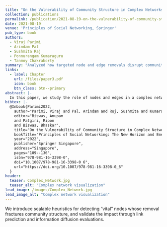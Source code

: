 ```yaml
---
title: "On the Vulnerability of Community Structure in Complex Networks" 
collection: publications
permalink: /publication/2021-08-19-on-the-vulnerability-of-community-structure-in-complex-networks
date: 2021-08-19
venue: 'Principles of Social Networking, Springer'
pub_type: book
authors:
  - Viraj Parimi
  - Arindam Pal
  - Sushmita Raj
  - Ponnurangam Kumaraguru
  - Tanmoy Chakraborty
summary: "Analyzed how targeted node and edge removals disrupt community structure, introducing heuristics that stay near-optimal even on large-scale social graphs."
links:
  - label: Chapter
    url: /files/paper3.pdf
    icon: book
    btn_class: btn--primary
abstract: |-
  In this paper, we study the role of nodes and edges in a complex network in dictating the robustness of a community structure toward structural perturbations. Specifically, we attempt to identify all vital nodes, which, when removed, would lead to a large change in the underlying community structure of the network. This problem is critical because the community structure of a network allows us to explore deep underlying insights into how the function and topology of the network affect each other. Moreover, it even provides a way to condense large networks into smaller modules where each community acts as a meta node and aids in more straightforward network analysis. If the community structure were to be compromised by either accidental or intentional perturbations to the network that would make such analysis difficult. Since identifying such vital nodes is computationally intractable, we propose a suite of heuristics that allow to find solutions close to the optimality. To show the effectiveness of our approach, we first test these heuristics on small networks and then move to more extensive networks to show that we achieve similar results. Further analysis reveals that the proposed approaches are useful to analyze the vulnerability of communities in networks irrespective of their size and scale. Additionally, we show the performance through an extrinsic evaluation framework—we employ two tasks, i.e., link prediction and information diffusion, and show that the effect of our algorithms on these tasks is higher than the other baselines.
bibtex: |-
  @Inbook{Parimi2022,
    author="Parimi, Viraj and Pal, Arindam and Ruj, Sushmita and Kumaraguru, Ponnurangam and Chakraborty, Tanmoy",
    editor="Biswas, Anupam
    and Patgiri, Ripon
    and Biswas, Bhaskar",
    title="On the Vulnerability of Community Structure in Complex Networks",
    bookTitle="Principles of Social Networking: The New Horizon and Emerging Challenges",
    year="2022",
    publisher="Springer Singapore",
    address="Singapore",
    pages="109--136",
    isbn="978-981-16-3398-0",
    doi="10.1007/978-981-16-3398-0_6",
    url="https://doi.org/10.1007/978-981-16-3398-0_6"
  }
header:
  teaser: Complex_Network.jpg
  teaser_alt: "Complex network visualization"
lead_image: /images/Complex_Network.jpg
lead_image_alt: "Complex network visualization"
---
```


We introduce scalable heuristics for detecting “vital” nodes whose removal fractures community structure, and validate the impact through link prediction and information diffusion evaluations.
